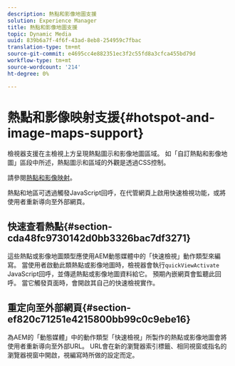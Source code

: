 ```yaml
---
description: 熱點和影像地圖支援
solution: Experience Manager
title: 熱點和影像地圖支援
topic: Dynamic Media
uuid: 839b6a7f-4f6f-43ad-8eb8-254959c7fbac
translation-type: tm+mt
source-git-commit: e4695cc4e882351ec3f2c55fd8a3cfca455bd79d
workflow-type: tm+mt
source-wordcount: '214'
ht-degree: 0%

---
```



# 熱點和影像映射支援{#hotspot-and-image-maps-support}

檢視器支援在主檢視上方呈現熱點圖示和影像地圖區域。 如「自訂熱點和影像地圖」區段中所述，熱點圖示和區域的外觀是透過CSS控制。

請參閱[熱點和影像映射](../../c-html5-aem-asset-viewers/c-html5-aem-carousel/c-html5-aem-carousel-customizingviewer/r-html5-aem-carousel-customize-hotspots-imagemaps.md#reference-2ac3cc414ef2467390bf53145f1d8d74)。

熱點和地區可透過觸發JavaScript回呼，在代管網頁上啟用快速檢視功能，或將使用者重新導向至外部網頁。

## 快速查看熱點{#section-cda48fc9730142d0bb3326bac7df3271}

這些熱點或影像地圖類型應使用AEM動態媒體中的「快速檢視」動作類型來編寫。 當使用者啟動此類熱點或影像地圖時，檢視器會執行`quickViewActivate` JavaScript回呼，並傳遞熱點或影像地圖資料給它。 預期內嵌網頁會監聽此回呼。 當它觸發頁面時，會開啟其自己的快速檢視實作。

## 重定向至外部網頁{#section-ef820c71251e4215800bb99c0c9ebe16}

為AEM的「動態媒體」中的動作類型「快速檢視」所製作的熱點或影像地圖會將使用者重新導向至外部URL。 URL會在新的瀏覽器索引標籤、相同視窗或指名的瀏覽器視窗中開啟，視編寫時所做的設定而定。
